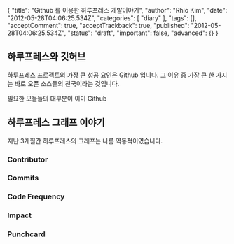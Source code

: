 {
    "title": "Github 를 이용한 하루프레스 개발이야기",
    "author": "Rhio Kim",
    "date": "2012-05-28T04:06:25.534Z",
    "categories": [
        "diary"
    ],
    "tags": [],
    "acceptComment": true,
    "acceptTrackback": true,
    "published": "2012-05-28T04:06:25.534Z",
    "status": "draft",
    "important": false,
    "advanced": {}
}

## 하루프레스와 깃허브
하루프레스 프로젝트의 가장 큰 성공 요인은 Github 입니다.  그 이유 중 가장 큰 한 가지는 바로 오픈 소스들의 천국이라는 것입니다.

필요한 모듈들의 대부분이 이미 Github 

## 하루프레스 그래프 이야기
지난 3개월간 하루프레스의 그래프는 나름 역동적이였습니다. 

### Contributor

### Commits

### Code Frequency

### Impact

### Punchcard